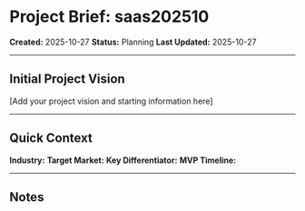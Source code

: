 # Project Brief: saas202510

**Created:** 2025-10-27
**Status:** Planning
**Last Updated:** 2025-10-27

---

## Initial Project Vision

<!-- Paste your initial prompt/vision for this project here -->
<!-- This can include: -->
<!-- - What problem you're solving -->
<!-- - Who your target users are -->
<!-- - Key features or capabilities -->
<!-- - Any constraints or requirements -->
<!-- - Your goals and success criteria -->

[Add your project vision and starting information here]

---

## Quick Context

**Industry:**
**Target Market:**
**Key Differentiator:**
**MVP Timeline:**

---

## Notes

<!-- This file is your starting point. The Claude instance in this project will use this information to help you plan and build. -->
<!-- You can update this file at any time as your vision evolves. -->
